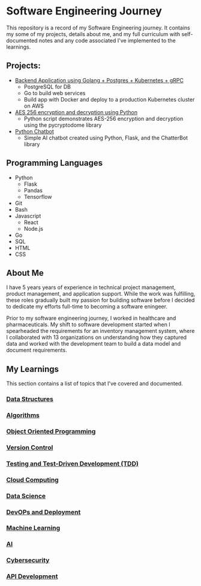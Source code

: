# Software Engineering Journey
This repository is a record of my Software Engineering journey. It contains my some of my projects, details about me, and my full curriculum with self-documented notes and any code associated I've implemented to the learnings.

## Projects:
- [Backend Application using Golang + Postgres + Kubernetes + gRPC](https://github.com/c0olade/Good-Bank)
  - PostgreSQL for DB
  - Go to build web services
  - Build app with Docker and deploy to a production Kubernetes cluster on AWS
- [AES 256 encryption and decryption using Python](https://github.com/c0olade/Software-Engineering-Journey/tree/main/Mini-Projects/AES%20256%20encryption%20and%20decryption%20using%20Python)
  - Python script demonstrates AES-256 encryption and decryption using the pycryptodome library
- [Python Chatbot](https://github.com/c0olade/Software-Engineering-Journey/tree/main/Mini-Projects/Python%20Chatbot)
  - Simple AI chatbot created using Python, Flask, and the ChatterBot library

## Programming Languages
- Python
  - Flask
  - Pandas
  - Tensorflow
- Git
- Bash
- Javascript
  - React
  - Node.js
- Go
- SQL
- HTML
- CSS

## About Me
I have 5 years years of experience in technical project management, product management, and application support. While the work was fulfilling, these roles gradually built my passion for building software before I decided to dedicate my efforts full-time to becoming a software eningeer.

Prior to my software engineering journey, I worked in healthcare and pharmaceuticals. My shift to software development started when I spearheaded the requirements for an inventory management system, where I collaborated with 13 organizations on understanding how they captured data and worked with the development team to build a data model and document requirements. 

## My Learnings
This section contains a list of topics that I've covered and documented.

### [Data Structures](https://github.com/c0olade/Software-Engineering-Journey/tree/main/My%20Learnings/Data%20Structures)
### [Algorithms](https://github.com/c0olade/Software-Engineering-Journey/tree/main/My%20Learnings/Algorithms)
### [Object Oriented Programming](https://github.com/c0olade/Software-Engineering-Journey/tree/main/My%20Learnings/Objected%20Oriented%20Programming)
### [Version Control](https://github.com/c0olade/Software-Engineering-Journey/tree/main/My%20Learnings/Version%20Control)
### [Testing and Test-Driven Development (TDD)](https://github.com/c0olade/Software-Engineering-Journey/tree/main/My%20Learnings/Testing%20and%20Test-Driven%20Development)
### [Cloud Computing](https://github.com/c0olade/Software-Engineering-Journey/tree/main/My%20Learnings/Cloud%20Computing%20and%20Serverless)
### [Data Science](https://github.com/c0olade/Software-Engineering-Journey/tree/main/My%20Learnings/Data%20Science)
### [DevOPs and Deployment](https://github.com/c0olade/Software-Engineering-Journey/tree/main/My%20Learnings/DevOPs%20and%20Deployment)
### [Machine Learning](https://github.com/c0olade/Software-Engineering-Journey/tree/main/My%20Learnings/Machine%20Learning)
### [AI](https://github.com/c0olade/Software-Engineering-Journey/tree/main/My%20Learnings/AI)
### [Cybersecurity](https://github.com/c0olade/Software-Engineering-Journey/tree/main/My%20Learnings/Cybersecurity)
### [API Development](https://github.com/c0olade/Software-Engineering-Journey/tree/main/My%20Learnings/API%20Development)
